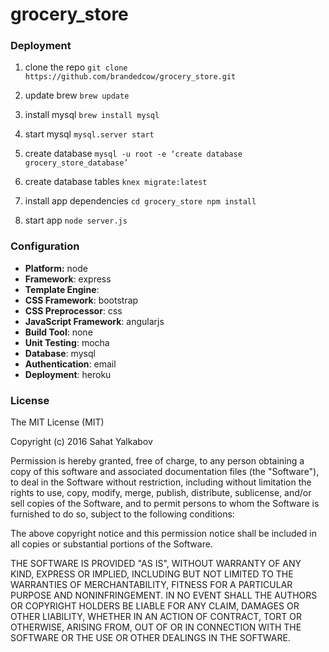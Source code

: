 # grocery_store
### Deployment

1. clone the repo
`git clone https://github.com/brandedcow/grocery_store.git`

2. update brew
`brew update`

3. install mysql
`brew install mysql`

4. start mysql
`mysql.server start`

5. create database
`mysql -u root -e ‘create database grocery_store_database’`

6. create database tables
`knex migrate:latest
`
7. install app dependencies
``cd grocery_store
npm install``

8. start app
`node server.js`


### Configuration
- **Platform:** node
- **Framework**: express
- **Template Engine**:
- **CSS Framework**: bootstrap
- **CSS Preprocessor**: css
- **JavaScript Framework**: angularjs
- **Build Tool**: none
- **Unit Testing**: mocha
- **Database**: mysql
- **Authentication**: email
- **Deployment**: heroku

### License
The MIT License (MIT)

Copyright (c) 2016 Sahat Yalkabov

Permission is hereby granted, free of charge, to any person obtaining a copy of this software and associated documentation files (the "Software"), to deal in the Software without restriction, including without limitation the rights to use, copy, modify, merge, publish, distribute, sublicense, and/or sell copies of the Software, and to permit persons to whom the Software is furnished to do so, subject to the following conditions:

The above copyright notice and this permission notice shall be included in all copies or substantial portions of the Software.

THE SOFTWARE IS PROVIDED "AS IS", WITHOUT WARRANTY OF ANY KIND, EXPRESS OR IMPLIED, INCLUDING BUT NOT LIMITED TO THE WARRANTIES OF MERCHANTABILITY, FITNESS FOR A PARTICULAR PURPOSE AND NONINFRINGEMENT. IN NO EVENT SHALL THE AUTHORS OR COPYRIGHT HOLDERS BE LIABLE FOR ANY CLAIM, DAMAGES OR OTHER LIABILITY, WHETHER IN AN ACTION OF CONTRACT, TORT OR OTHERWISE, ARISING FROM, OUT OF OR IN CONNECTION WITH THE SOFTWARE OR THE USE OR OTHER DEALINGS IN THE SOFTWARE.
